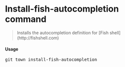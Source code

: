 <h1 textrun="command-heading">Install-fish-autocompletion command</h1>

<blockquote textrun="command-summary">
Installs the autocompletion definition for [Fish shell](http://fishshell.com)
</blockquote>

#### Usage

<pre textrun="command-usage">
git town install-fish-autocompletion
</pre>

